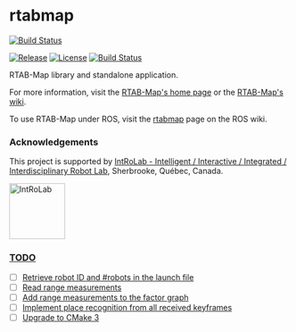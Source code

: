 rtabmap
=======

[![Build Status](http://mrg-beast.csail.mit.edu:8080/buildStatus/icon?job=rtabmap%2Fmaster)](http://mrg-beast.csail.mit.edu:8080/job/rtabmap/job/master/)


[![Release][release-image]][releases]
[![License][license-image]][license]
[![Build Status](http://mrg-beast.csail.mit.edu:8080/buildStatus/icon?job=rtabmap%2Fmaster)](http://mrg-beast.csail.mit.edu:8080/job/rtabmap/job/master/)

[release-image]: https://img.shields.io/badge/release-0.20.0-green.svg?style=flat
[releases]: https://github.com/introlab/rtabmap/releases

[license-image]: https://img.shields.io/badge/license-BSD-green.svg?style=flat
[license]: https://github.com/introlab/rtabmap/blob/master/LICENSE

RTAB-Map library and standalone application.

For more information, visit the [RTAB-Map's home page](http://introlab.github.io/rtabmap) or the [RTAB-Map's wiki](https://github.com/introlab/rtabmap/wiki).

To use RTAB-Map under ROS, visit the [rtabmap](http://wiki.ros.org/rtabmap) page on the ROS wiki.

### Acknowledgements
This project is supported by [IntRoLab - Intelligent / Interactive / Integrated / Interdisciplinary Robot Lab](https://introlab.3it.usherbrooke.ca/), Sherbrooke, Québec, Canada.

<a href="https://introlab.3it.usherbrooke.ca/">
<img src="https://github.com/introlab/16SoundsUSB/blob/master/images/IntRoLab.png" alt="IntRoLab" height="100">

### TODO

- [ ] Retrieve robot ID and #robots in the launch file
- [ ] Read range measurements
- [ ] Add range measurements to the factor graph 
- [ ] Implement place recognition from all received keyframes
- [ ] Upgrade to CMake 3
</a>
